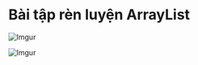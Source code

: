 # Bài tập rèn luyện ArrayList

![Imgur](https://i.imgur.com/XjBCgSo.png)  

![Imgur](https://i.imgur.com/b8MwKVT.png)
